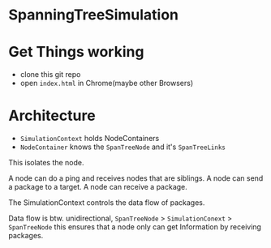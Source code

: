 # SpanningTreeSimulation
# Get Things working
- clone this git repo
- open `index.html` in Chrome(maybe other Browsers)
# Architecture

- `SimulationContext` holds NodeContainers
- `NodeContainer` knows the `SpanTreeNode` and it's `SpanTreeLinks`

This isolates the node.

A node can do a ping and receives nodes that are siblings.
A node can send a package to a target.
A node can receive a package.

The SimulationContext controls the data flow of packages.

Data flow is btw. unidirectional, `SpanTreeNode` > `SimulationConext` > `SpanTreeNode`
this ensures that a node only can get Information by receiving packages.
